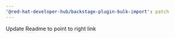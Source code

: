```yaml
---
'@red-hat-developer-hub/backstage-plugin-bulk-import': patch
---
```


Update Readme to point to right link
